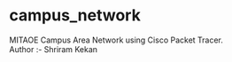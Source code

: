 # campus_network
MITAOE Campus Area Network using Cisco Packet Tracer.
<br>
Author :- Shriram Kekan
